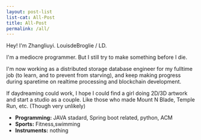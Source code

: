 ```yaml
---
layout: post-list
list-cat: All-Post
title: All-Post
permalink: /all/
---
```



Hey! I'm Zhangliuyi. LouisdeBroglie / LD. 

I'm a mediocre programmer. But I still try to make something before I die.

I'm now working as a distributed storage database engineer for my fulltime job (to learn, and to prevent from starving), and keep making progress during sparetime on realtime processing and blockchain development.

If daydreaming could work, I hope I could find a girl doing 2D/3D artwork and start a studio as a couple. Like those who made Mount N Blade, Temple Run, etc. (Though very unlikely)



* **Programming:** JAVA stadard, Spring boot related, python, ACM
* **Sports:** Fitness,swimming
* **Instruments:**  nothing


